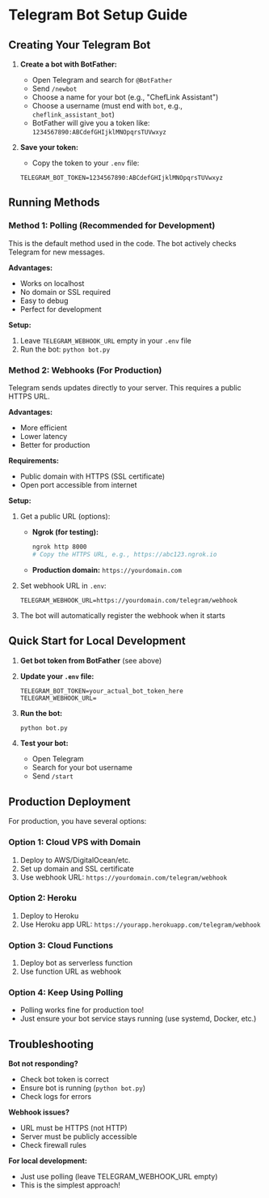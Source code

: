 # Telegram Bot Setup Guide

## Creating Your Telegram Bot

1. **Create a bot with BotFather:**
   - Open Telegram and search for `@BotFather`
   - Send `/newbot`
   - Choose a name for your bot (e.g., "ChefLink Assistant")
   - Choose a username (must end with `bot`, e.g., `cheflink_assistant_bot`)
   - BotFather will give you a token like: `1234567890:ABCdefGHIjklMNOpqrsTUVwxyz`

2. **Save your token:**
   - Copy the token to your `.env` file:
   ```
   TELEGRAM_BOT_TOKEN=1234567890:ABCdefGHIjklMNOpqrsTUVwxyz
   ```

## Running Methods

### Method 1: Polling (Recommended for Development)

This is the default method used in the code. The bot actively checks Telegram for new messages.

**Advantages:**
- Works on localhost
- No domain or SSL required
- Easy to debug
- Perfect for development

**Setup:**
1. Leave `TELEGRAM_WEBHOOK_URL` empty in your `.env` file
2. Run the bot: `python bot.py`

### Method 2: Webhooks (For Production)

Telegram sends updates directly to your server. This requires a public HTTPS URL.

**Advantages:**
- More efficient
- Lower latency
- Better for production

**Requirements:**
- Public domain with HTTPS (SSL certificate)
- Open port accessible from internet

**Setup:**
1. Get a public URL (options):
   - **Ngrok (for testing):** 
     ```bash
     ngrok http 8000
     # Copy the HTTPS URL, e.g., https://abc123.ngrok.io
     ```
   - **Production domain:** `https://yourdomain.com`

2. Set webhook URL in `.env`:
   ```
   TELEGRAM_WEBHOOK_URL=https://yourdomain.com/telegram/webhook
   ```

3. The bot will automatically register the webhook when it starts

## Quick Start for Local Development

1. **Get bot token from BotFather** (see above)

2. **Update your `.env` file:**
   ```env
   TELEGRAM_BOT_TOKEN=your_actual_bot_token_here
   TELEGRAM_WEBHOOK_URL=
   ```

3. **Run the bot:**
   ```bash
   python bot.py
   ```

4. **Test your bot:**
   - Open Telegram
   - Search for your bot username
   - Send `/start`

## Production Deployment

For production, you have several options:

### Option 1: Cloud VPS with Domain
1. Deploy to AWS/DigitalOcean/etc.
2. Set up domain and SSL certificate
3. Use webhook URL: `https://yourdomain.com/telegram/webhook`

### Option 2: Heroku
1. Deploy to Heroku
2. Use Heroku app URL: `https://yourapp.herokuapp.com/telegram/webhook`

### Option 3: Cloud Functions
1. Deploy bot as serverless function
2. Use function URL as webhook

### Option 4: Keep Using Polling
- Polling works fine for production too!
- Just ensure your bot service stays running (use systemd, Docker, etc.)

## Troubleshooting

**Bot not responding?**
- Check bot token is correct
- Ensure bot is running (`python bot.py`)
- Check logs for errors

**Webhook issues?**
- URL must be HTTPS (not HTTP)
- Server must be publicly accessible
- Check firewall rules

**For local development:**
- Just use polling (leave TELEGRAM_WEBHOOK_URL empty)
- This is the simplest approach!